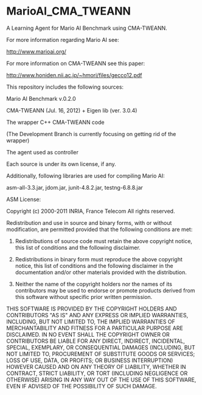 MarioAI_CMA_TWEANN
==================

A Learning Agent for Mario AI Benchmark using CMA-TWEANN.

For more information regarding Mario AI see:

http://www.marioai.org/

For more information on CMA-TWEANN see this paper:

http://www.honiden.nii.ac.jp/~hmori/files/gecco12.pdf

This repository includes the following sources:

Mario AI Benchmark v.0.2.0

CMA-TWEANN (Jul. 16, 2012) + Eigen lib (ver. 3.0.4)

The wrapper C++ CMA-TWEANN code

(The Development Branch is currently focusing on getting rid of the wrapper)

The agent used as controller

Each source is under its own license, if any.

Additionally, following libraries are used for compiling Mario AI:

asm-all-3.3.jar, jdom.jar, junit-4.8.2.jar, testng-6.8.8.jar

ASM License:

Copyright (c) 2000-2011 INRIA, France Telecom
All rights reserved.

Redistribution and use in source and binary forms, with or without
modification, are permitted provided that the following conditions
are met:

1. Redistributions of source code must retain the above copyright
   notice, this list of conditions and the following disclaimer.

2. Redistributions in binary form must reproduce the above copyright
   notice, this list of conditions and the following disclaimer in the
   documentation and/or other materials provided with the distribution.

3. Neither the name of the copyright holders nor the names of its
   contributors may be used to endorse or promote products derived from
   this software without specific prior written permission.

THIS SOFTWARE IS PROVIDED BY THE COPYRIGHT HOLDERS AND CONTRIBUTORS "AS IS"
AND ANY EXPRESS OR IMPLIED WARRANTIES, INCLUDING, BUT NOT LIMITED TO, THE
IMPLIED WARRANTIES OF MERCHANTABILITY AND FITNESS FOR A PARTICULAR PURPOSE
ARE DISCLAIMED. IN NO EVENT SHALL THE COPYRIGHT OWNER OR CONTRIBUTORS BE
LIABLE FOR ANY DIRECT, INDIRECT, INCIDENTAL, SPECIAL, EXEMPLARY, OR
CONSEQUENTIAL DAMAGES (INCLUDING, BUT NOT LIMITED TO, PROCUREMENT OF
SUBSTITUTE GOODS OR SERVICES; LOSS OF USE, DATA, OR PROFITS; OR BUSINESS
INTERRUPTION) HOWEVER CAUSED AND ON ANY THEORY OF LIABILITY, WHETHER IN
CONTRACT, STRICT LIABILITY, OR TORT (INCLUDING NEGLIGENCE OR OTHERWISE)
ARISING IN ANY WAY OUT OF THE USE OF THIS SOFTWARE, EVEN IF ADVISED OF
THE POSSIBILITY OF SUCH DAMAGE.


